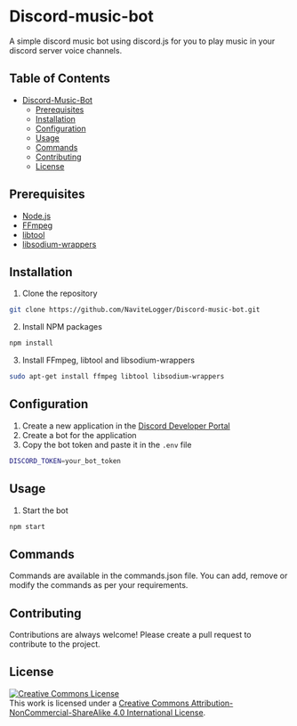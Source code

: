 # Discord-music-bot
A simple discord music bot using discord.js for you to play music in your discord server voice channels.

## Table of Contents
- [Discord-Music-Bot](#Discord-music-bot)
  - [Prerequisites](#prerequisites)
  - [Installation](#installation)
  - [Configuration](#configuration)
  - [Usage](#usage)
  - [Commands](#commands)
  - [Contributing](#contributing)
  - [License](#license)

## Prerequisites

- [Node.js](https://nodejs.org/en/download/)
- [FFmpeg](https://www.ffmpeg.org/download.html)
- [libtool](https://www.gnu.org/software/libtool/)
- [libsodium-wrappers](https://www.npmjs.com/package/libsodium-wrappers)

## Installation

1. Clone the repository
```sh
git clone https://github.com/NaviteLogger/Discord-music-bot.git
```

2. Install NPM packages
```sh
npm install
```

3. Install FFmpeg, libtool and libsodium-wrappers
```sh
sudo apt-get install ffmpeg libtool libsodium-wrappers
```

## Configuration

1. Create a new application in the [Discord Developer Portal](https://discord.com/developers/applications)
2. Create a bot for the application
3. Copy the bot token and paste it in the `.env` file
```sh
DISCORD_TOKEN=your_bot_token
```

## Usage

1. Start the bot
```sh
npm start
```

## Commands

Commands are available in the commands.json file. You can add, remove or modify the commands as per your requirements.

## Contributing

Contributions are always welcome! Please create a pull request to contribute to the project.

## License

<a rel="license" href="http://creativecommons.org/licenses/by-nc-sa/4.0/"><img alt="Creative Commons License" style="border-width:0" src="https://i.creativecommons.org/l/by-nc-sa/4.0/88x31.png" /></a><br />This work is licensed under a <a rel="license" href="http://creativecommons.org/licenses/by-nc-sa/4.0/">Creative Commons Attribution-NonCommercial-ShareAlike 4.0 International License</a>.
